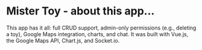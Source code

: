 <h1> Mister Toy - about this app...</h1>

This app has it all: full CRUD support, admin-only permissions (e.g., deleting a toy), 
Google Maps integration, charts, and chat. It was built with Vue.js, the Google Maps API, Chart.js, and Socket.io.

